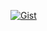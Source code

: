 [![Gist](https://img.shields.io/badge/Gist-Click%20to%20view-lightgrey)](https://gist.github.com/andrewp8/028e95b48dbb3bd9ca420d8c225eac29)
